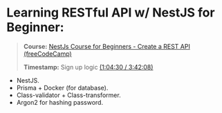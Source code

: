 # **Learning RESTful API w/ NestJS for Beginner:**
> **Course:** [NestJs Course for Beginners - Create a REST API (freeCodeCamp)](https://www.youtube.com/watch?v=GHTA143_b-s)
>
> **Timestamp:** Sign up logic [(1:04:30 / 3:42:08)](https://youtu.be/GHTA143_b-s?t=3870)

- NestJS.
- Prisma + Docker (for database).
- Class-validator + Class-transformer.
- Argon2 for hashing password.